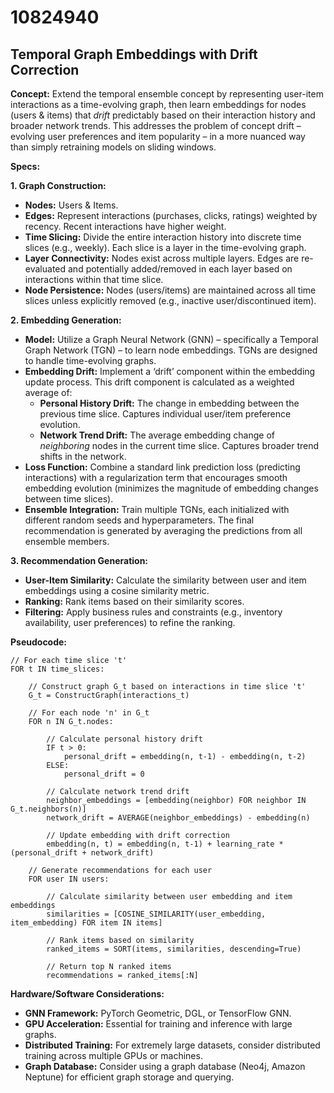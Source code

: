 # 10824940

## Temporal Graph Embeddings with Drift Correction

**Concept:** Extend the temporal ensemble concept by representing user-item interactions as a time-evolving graph, then learn embeddings for nodes (users & items) that *drift* predictably based on their interaction history and broader network trends. This addresses the problem of concept drift – evolving user preferences and item popularity – in a more nuanced way than simply retraining models on sliding windows.

**Specs:**

**1. Graph Construction:**

*   **Nodes:** Users & Items.
*   **Edges:** Represent interactions (purchases, clicks, ratings) weighted by recency. Recent interactions have higher weight.
*   **Time Slicing:** Divide the entire interaction history into discrete time slices (e.g., weekly). Each slice is a layer in the time-evolving graph.
*   **Layer Connectivity:**  Nodes exist across multiple layers. Edges are re-evaluated and potentially added/removed in each layer based on interactions within that time slice.
*   **Node Persistence:** Nodes (users/items) are maintained across all time slices unless explicitly removed (e.g., inactive user/discontinued item).

**2. Embedding Generation:**

*   **Model:** Utilize a Graph Neural Network (GNN) – specifically a Temporal Graph Network (TGN) – to learn node embeddings.  TGNs are designed to handle time-evolving graphs.
*   **Embedding Drift:** Implement a ‘drift’ component within the embedding update process. This drift component is calculated as a weighted average of:
    *   **Personal History Drift:** The change in embedding between the previous time slice.  Captures individual user/item preference evolution.
    *   **Network Trend Drift:** The average embedding change of *neighboring* nodes in the current time slice.  Captures broader trend shifts in the network.
*   **Loss Function:** Combine a standard link prediction loss (predicting interactions) with a regularization term that encourages smooth embedding evolution (minimizes the magnitude of embedding changes between time slices).
*   **Ensemble Integration:** Train multiple TGNs, each initialized with different random seeds and hyperparameters. The final recommendation is generated by averaging the predictions from all ensemble members.

**3. Recommendation Generation:**

*   **User-Item Similarity:** Calculate the similarity between user and item embeddings using a cosine similarity metric.
*   **Ranking:** Rank items based on their similarity scores.
*   **Filtering:** Apply business rules and constraints (e.g., inventory availability, user preferences) to refine the ranking.

**Pseudocode:**

```
// For each time slice 't'
FOR t IN time_slices:

    // Construct graph G_t based on interactions in time slice 't'
    G_t = ConstructGraph(interactions_t)

    // For each node 'n' in G_t
    FOR n IN G_t.nodes:

        // Calculate personal history drift
        IF t > 0:
            personal_drift = embedding(n, t-1) - embedding(n, t-2)
        ELSE:
            personal_drift = 0

        // Calculate network trend drift
        neighbor_embeddings = [embedding(neighbor) FOR neighbor IN G_t.neighbors(n)]
        network_drift = AVERAGE(neighbor_embeddings) - embedding(n)

        // Update embedding with drift correction
        embedding(n, t) = embedding(n, t-1) + learning_rate * (personal_drift + network_drift)

    // Generate recommendations for each user
    FOR user IN users:

        // Calculate similarity between user embedding and item embeddings
        similarities = [COSINE_SIMILARITY(user_embedding, item_embedding) FOR item IN items]

        // Rank items based on similarity
        ranked_items = SORT(items, similarities, descending=True)

        // Return top N ranked items
        recommendations = ranked_items[:N]
```

**Hardware/Software Considerations:**

*   **GNN Framework:** PyTorch Geometric, DGL, or TensorFlow GNN.
*   **GPU Acceleration:** Essential for training and inference with large graphs.
*   **Distributed Training:**  For extremely large datasets, consider distributed training across multiple GPUs or machines.
*   **Graph Database:** Consider using a graph database (Neo4j, Amazon Neptune) for efficient graph storage and querying.